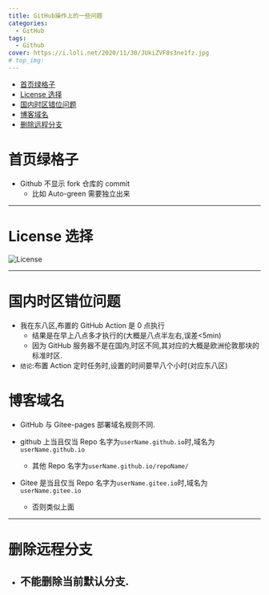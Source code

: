 ```yaml
---
title: GitHub操作上的一些问题
categories:
  - GitHub
tags:
  - Github
cover: https://i.loli.net/2020/11/30/JUkiZVF8s3ne1fz.jpg
# top_img:
---
```


<!--
 * @Author: Weidows
 * @Date: 2020-11-21 19:28:51
 * @LastEditors: Weidows
 * @LastEditTime: 2021-01-07 00:23:07
 * @FilePath: \Weidowsd:\Game\Demo\Github\Blog-private\source\_posts\GitHub\matters.md
 * @Description:
-->

- [首页绿格子](#首页绿格子)
- [License 选择](#license-选择)
- [国内时区错位问题](#国内时区错位问题)
- [博客域名](#博客域名)
- [删除远程分支](#删除远程分支)

# 首页绿格子

- Github 不显示 fork 仓库的 commit
  - 比如 Auto-green 需要独立出来

---

# License 选择

![License](https://i.loli.net/2020/11/30/46lbZztfLjkM2n7.jpg)

---

# 国内时区错位问题

- 我在东八区,布置的 GitHub Action 是 0 点执行
  - 结果是在早上八点多才执行的(大概是八点半左右,误差<5min)
  - 因为 GitHub 服务器不是在国内,时区不同,其对应的大概是欧洲伦敦那块的标准时区.
- `结论`:布置 Action 定时任务时,设置的时间要早八个小时(对应东八区)

# 博客域名

- GitHub 与 Gitee-pages 部署域名规则不同.

- github 上当且仅当 Repo 名字为`userName.github.io`时,域名为`userName.github.io`
  - 其他 Repo 名字为`userName.github.io/repoName/`
- Gitee 是当且仅当 Repo 名字为`userName.gitee.io`时,域名为`userName.gitee.io`
  - 否则类似上面

---

# 删除远程分支

- ## 不能删除当前默认分支.
